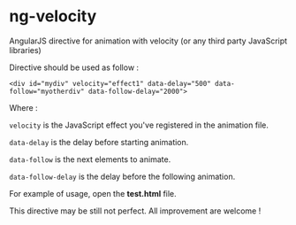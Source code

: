 ng-velocity
===========

AngularJS directive for animation with velocity (or any third party JavaScript libraries)

Directive should be used as follow :

`<div id="mydiv" velocity="effect1" data-delay="500" data-follow="myotherdiv" data-follow-delay="2000">`

Where :

<code>velocity</code> is the JavaScript effect you've registered in the animation file.

<code>data-delay</code> is the delay before starting animation.

<code>data-follow</code> is the next elements to animate.

<code>data-follow-delay</code> is the delay before the following animation.

For example of usage, open the __test.html__ file.

This directive may be still not perfect. All improvement are welcome !
